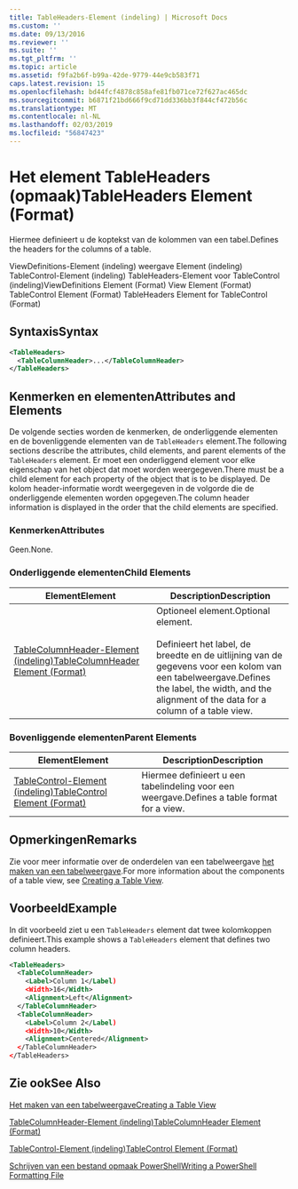 ```yaml
---
title: TableHeaders-Element (indeling) | Microsoft Docs
ms.custom: ''
ms.date: 09/13/2016
ms.reviewer: ''
ms.suite: ''
ms.tgt_pltfrm: ''
ms.topic: article
ms.assetid: f9fa2b6f-b99a-42de-9779-44e9cb583f71
caps.latest.revision: 15
ms.openlocfilehash: bd44fcf4878c858afe81fb071ce72f627ac465dc
ms.sourcegitcommit: b6871f21bd666f9cd71dd336bb3f844cf472b56c
ms.translationtype: MT
ms.contentlocale: nl-NL
ms.lasthandoff: 02/03/2019
ms.locfileid: "56847423"
---
```

# <a name="tableheaders-element-format"></a><span data-ttu-id="aaa92-102">Het element TableHeaders (opmaak)</span><span class="sxs-lookup"><span data-stu-id="aaa92-102">TableHeaders Element (Format)</span></span>

<span data-ttu-id="aaa92-103">Hiermee definieert u de koptekst van de kolommen van een tabel.</span><span class="sxs-lookup"><span data-stu-id="aaa92-103">Defines the headers for the columns of a table.</span></span>

<span data-ttu-id="aaa92-104">ViewDefinitions-Element (indeling) weergave Element (indeling) TableControl-Element (indeling) TableHeaders-Element voor TableControl (indeling)</span><span class="sxs-lookup"><span data-stu-id="aaa92-104">ViewDefinitions Element (Format) View Element (Format) TableControl Element (Format) TableHeaders Element for TableControl (Format)</span></span>

## <a name="syntax"></a><span data-ttu-id="aaa92-105">Syntaxis</span><span class="sxs-lookup"><span data-stu-id="aaa92-105">Syntax</span></span>

```xml
<TableHeaders>
  <TableColumnHeader>...</TableColumnHeader>
</TableHeaders>

```

## <a name="attributes-and-elements"></a><span data-ttu-id="aaa92-106">Kenmerken en elementen</span><span class="sxs-lookup"><span data-stu-id="aaa92-106">Attributes and Elements</span></span>

<span data-ttu-id="aaa92-107">De volgende secties worden de kenmerken, de onderliggende elementen en de bovenliggende elementen van de `TableHeaders` element.</span><span class="sxs-lookup"><span data-stu-id="aaa92-107">The following sections describe the attributes, child elements, and parent elements of the `TableHeaders` element.</span></span> <span data-ttu-id="aaa92-108">Er moet een onderliggend element voor elke eigenschap van het object dat moet worden weergegeven.</span><span class="sxs-lookup"><span data-stu-id="aaa92-108">There must be a child element for each property of the object that is to be displayed.</span></span> <span data-ttu-id="aaa92-109">De kolom header-informatie wordt weergegeven in de volgorde die de onderliggende elementen worden opgegeven.</span><span class="sxs-lookup"><span data-stu-id="aaa92-109">The column header information is displayed in the order that the child elements are specified.</span></span>

### <a name="attributes"></a><span data-ttu-id="aaa92-110">Kenmerken</span><span class="sxs-lookup"><span data-stu-id="aaa92-110">Attributes</span></span>

<span data-ttu-id="aaa92-111">Geen.</span><span class="sxs-lookup"><span data-stu-id="aaa92-111">None.</span></span>

### <a name="child-elements"></a><span data-ttu-id="aaa92-112">Onderliggende elementen</span><span class="sxs-lookup"><span data-stu-id="aaa92-112">Child Elements</span></span>

|<span data-ttu-id="aaa92-113">Element</span><span class="sxs-lookup"><span data-stu-id="aaa92-113">Element</span></span>|<span data-ttu-id="aaa92-114">Description</span><span class="sxs-lookup"><span data-stu-id="aaa92-114">Description</span></span>|
|-------------|-----------------|
|[<span data-ttu-id="aaa92-115">TableColumnHeader-Element (indeling)</span><span class="sxs-lookup"><span data-stu-id="aaa92-115">TableColumnHeader Element (Format)</span></span>](./tablecolumnheader-element-format.md)|<span data-ttu-id="aaa92-116">Optioneel element.</span><span class="sxs-lookup"><span data-stu-id="aaa92-116">Optional element.</span></span><br /><br /> <span data-ttu-id="aaa92-117">Definieert het label, de breedte en de uitlijning van de gegevens voor een kolom van een tabelweergave.</span><span class="sxs-lookup"><span data-stu-id="aaa92-117">Defines the label, the width, and the alignment of the data for a column of a table view.</span></span>|

### <a name="parent-elements"></a><span data-ttu-id="aaa92-118">Bovenliggende elementen</span><span class="sxs-lookup"><span data-stu-id="aaa92-118">Parent Elements</span></span>

|<span data-ttu-id="aaa92-119">Element</span><span class="sxs-lookup"><span data-stu-id="aaa92-119">Element</span></span>|<span data-ttu-id="aaa92-120">Description</span><span class="sxs-lookup"><span data-stu-id="aaa92-120">Description</span></span>|
|-------------|-----------------|
|[<span data-ttu-id="aaa92-121">TableControl-Element (indeling)</span><span class="sxs-lookup"><span data-stu-id="aaa92-121">TableControl Element (Format)</span></span>](./tablecontrol-element-format.md)|<span data-ttu-id="aaa92-122">Hiermee definieert u een tabelindeling voor een weergave.</span><span class="sxs-lookup"><span data-stu-id="aaa92-122">Defines a table format for a view.</span></span>|

## <a name="remarks"></a><span data-ttu-id="aaa92-123">Opmerkingen</span><span class="sxs-lookup"><span data-stu-id="aaa92-123">Remarks</span></span>

<span data-ttu-id="aaa92-124">Zie voor meer informatie over de onderdelen van een tabelweergave [het maken van een tabelweergave](./creating-a-table-view.md).</span><span class="sxs-lookup"><span data-stu-id="aaa92-124">For more information about the components of a table view, see [Creating a Table View](./creating-a-table-view.md).</span></span>

## <a name="example"></a><span data-ttu-id="aaa92-125">Voorbeeld</span><span class="sxs-lookup"><span data-stu-id="aaa92-125">Example</span></span>

<span data-ttu-id="aaa92-126">In dit voorbeeld ziet u een `TableHeaders` element dat twee kolomkoppen definieert.</span><span class="sxs-lookup"><span data-stu-id="aaa92-126">This example shows a `TableHeaders` element that defines two column headers.</span></span>

```xml
<TableHeaders>
  <TableColumnHeader>
    <Label>Column 1</Label)
    <Width>16</Width>
    <Alignment>Left</Alignment>
  </TableColumnHeader>
  <TableColumnHeader>
    <Label>Column 2</Label)
    <Width>10</Width>
    <Alignment>Centered</Alignment>
  </TableColumnHeader>
</TableHeaders>
```

## <a name="see-also"></a><span data-ttu-id="aaa92-127">Zie ook</span><span class="sxs-lookup"><span data-stu-id="aaa92-127">See Also</span></span>

[<span data-ttu-id="aaa92-128">Het maken van een tabelweergave</span><span class="sxs-lookup"><span data-stu-id="aaa92-128">Creating a Table View</span></span>](./creating-a-table-view.md)

[<span data-ttu-id="aaa92-129">TableColumnHeader-Element (indeling)</span><span class="sxs-lookup"><span data-stu-id="aaa92-129">TableColumnHeader Element (Format)</span></span>](./tablecolumnheader-element-format.md)

[<span data-ttu-id="aaa92-130">TableControl-Element (indeling)</span><span class="sxs-lookup"><span data-stu-id="aaa92-130">TableControl Element (Format)</span></span>](./tablecontrol-element-format.md)

[<span data-ttu-id="aaa92-131">Schrijven van een bestand opmaak PowerShell</span><span class="sxs-lookup"><span data-stu-id="aaa92-131">Writing a PowerShell Formatting File</span></span>](./writing-a-powershell-formatting-file.md)
